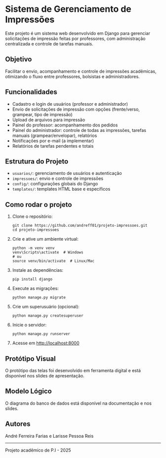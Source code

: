 # Sistema de Gerenciamento de Impressões

Este projeto é um sistema web desenvolvido em Django para gerenciar solicitações de impressão feitas por professores, com administração centralizada e controle de tarefas manuais.

## Objetivo
Facilitar o envio, acompanhamento e controle de impressões acadêmicas, otimizando o fluxo entre professores, bolsistas e administradores.

## Funcionalidades
- Cadastro e login de usuários (professor e administrador)
- Envio de solicitações de impressão com opções (frente/verso, grampear, tipo de impressão)
- Upload de arquivos para impressão
- Painel do professor: acompanhamento dos pedidos
- Painel do administrador: controle de todas as impressões, tarefas manuais (grampear/envelopar), relatórios
- Notificações por e-mail (a implementar)
- Relatórios de tarefas pendentes e totais

## Estrutura do Projeto
- `usuarios/`: gerenciamento de usuários e autenticação
- `impressoes/`: envio e controle de impressões
- `config/`: configurações globais do Django
- `templates/`: templates HTML base e específicos

## Como rodar o projeto
1. Clone o repositório:
   ```
   git clone https://github.com/andreff01/projeto-impressoes.git
   cd projeto-impressoes
   ```
2. Crie e ative um ambiente virtual:
   ```
   python -m venv venv
   venv\Scripts\activate  # Windows
   # ou
   source venv/bin/activate  # Linux/Mac
   ```
3. Instale as dependências:
   ```
   pip install django
   ```
4. Execute as migrações:
   ```
   python manage.py migrate
   ```
5. Crie um superusuário (opcional):
   ```
   python manage.py createsuperuser
   ```
6. Inicie o servidor:
   ```
   python manage.py runserver
   ```
7. Acesse em [http://localhost:8000](http://localhost:8000)

## Protótipo Visual
O protótipo das telas foi desenvolvido em ferramenta digital e está disponível nos slides de apresentação.

## Modelo Lógico
O diagrama do banco de dados está disponível na documentação e nos slides.

## Autores
André Ferreira Farias e Larisse Pessoa Reis

---
Projeto acadêmico de P.I - 2025
